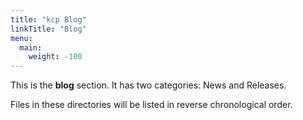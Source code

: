 ```yaml
---
title: "kcp Blog"
linkTitle: "Blog"
menu:
  main:
    weight: -100
---
```



This is the **blog** section. It has two categories: News and Releases.

Files in these directories will be listed in reverse chronological order.

